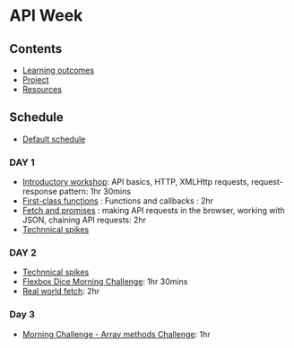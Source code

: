 # API Week

## Contents

- [Learning outcomes](./learning-outcomes.md)
- [Project](./project.md)
- [Resources](./resources)

## Schedule
- [Default schedule](../schedules/default.md)

### DAY 1

- [Introductory workshop](https://github.com/shiryz/api-workshop): API basics, HTTP, XMLHttp requests, request-response pattern: 1hr 30mins
- [First-class functions](https://github.com/oliverjam/first-class-functions) : Functions and callbacks : 2hr
- [Fetch and promises](https://github.com/oliverjam/learn-fetch/) : making API requests in the browser, working with JSON, chaining API requests: 2hr
- [Technnical spikes](./spikes.md)

### DAY 2

- [Technnical spikes](./spikes.md)
- [Flexbox Dice Morning Challenge](https://github.com/smarthutza/flexbox-workshop): 1hr 30mins
- [Real world fetch](https://github.com/oliverjam/real-world-fetch): 2hr

### Day 3

- [Morning Challenge - Array methods Challenge](https://github.com/WebAhead/array-methods): 1hr
